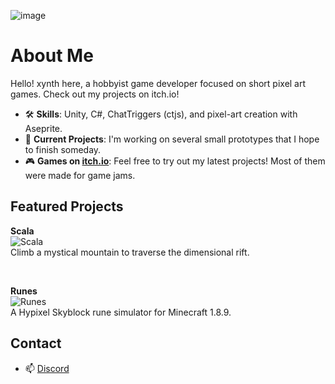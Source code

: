 ![image](https://github.com/user-attachments/assets/aadc0f3a-0b83-49e2-8aef-ee320b08f619)

# About Me

Hello! xynth here, a hobbyist game developer focused on short pixel art games. Check out my projects on itch.io!

- 🛠 **Skills**: Unity, C#, ChatTriggers (ctjs), and pixel-art creation with Aseprite.
- 🌟 **Current Projects**: I'm working on several small prototypes that I hope to finish someday.
- 🎮 **Games on [itch.io](https://xynth.itch.io)**: Feel free to try out my latest projects! Most of them were made for game jams.

## Featured Projects

**Scala**  
![Scala](https://img.itch.zone/aW1nLzE3Mzk4MjY4LnBuZw==/315x250%23c/yHgXO6.png)  
Climb a mystical mountain to traverse the dimensional rift.

&nbsp;&nbsp;&nbsp;&nbsp;

**Runes**  
![Runes](https://i.imgur.com/97colYQ.png)  
A Hypixel Skyblock rune simulator for Minecraft 1.8.9.
## Contact
- 📫 [Discord](https://discordapp.com/users/382560180749074432)
